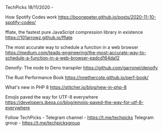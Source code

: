 TechPicks 18/11/2020 -

How Spotify Codes work
https://boonepeter.github.io/posts/2020-11-10-spotify-codes/

fflate, the fastest pure JavaScript compression library in existence
https://101arrowz.github.io/fflate

The most accurate way to schedule a function in a web browser
https://medium.com/teads-engineering/the-most-accurate-way-to-schedule-a-function-in-a-web-browser-eadcd164da12

Denoify: The node to Deno transpiler
https://github.com/garronej/denoify

The Rust Performance Book
https://nnethercote.github.io/perf-book/

What's new in PHP 8
https://stitcher.io/blog/new-in-php-8

Emojis paved the way for UTF-8 everywhere
https://developers.ibexa.co/blog/emojis-paved-the-way-for-utf-8-everywhere

Follow TechPicks -
Telegram channel - https://t.me/techpicks
Telegram group - https://t.me/techpicksgroup
